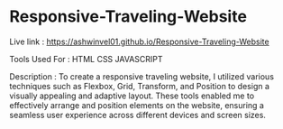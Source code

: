 # Responsive-Traveling-Website

Live link : https://ashwinvel01.github.io/Responsive-Traveling-Website
        
 Tools Used For :
            HTML
            CSS
            JAVASCRIPT

Description :
            To create a responsive traveling website, I utilized various techniques such as Flexbox, Grid, Transform, and Position to design a visually appealing and adaptive layout. These tools enabled me to effectively arrange and position elements on the website, ensuring a seamless user experience across different devices and screen sizes.
            
